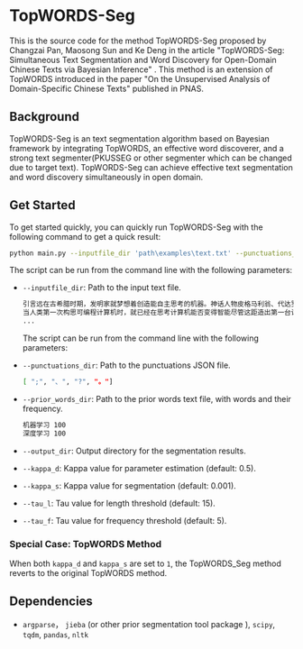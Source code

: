 # TopWORDS-Seg

This is the source code for the method TopWORDS-Seg proposed by Changzai Pan, Maosong Sun and Ke Deng in the article "TopWORDS-Seg: Simultaneous Text Segmentation and Word Discovery for Open-Domain Chinese Texts via Bayesian Inference" . This method is an extension of TopWORDS introduced in the paper "On the Unsupervised Analysis of Domain-Specific Chinese Texts" published in PNAS.

## Background

TopWORDS-Seg is an text segmentation algorithm based on Bayesian framework by integrating TopWORDS, an effective word discoverer, and a strong text segmenter(PKUSSEG or other segmenter which can be changed due to target text). TopWORDS-Seg can achieve effective text segmentation and word discovery simultaneously in open domain.

## Get Started

To get started quickly, you can quickly run TopWORDS-Seg with the following command to get a quick result: 

```bash
python main.py --inputfile_dir 'path\examples\text.txt' --punctuations_dir 'path\examples\punctuation.json' --prior_words_dir 'path\examples\prior_word.txt' --output_dir 'path\examples\output'--kappa_d 0.9 --kappa_s 0.001 --tau_l 15 --tau_f 5
```


The script can be run from the command line with the following parameters:

- `--inputfile_dir`: Path to the input text file.

  ```bash
  引言远在古希腊时期，发明家就梦想着创造能自主思考的机器。神话人物皮格马利翁、代达罗斯和赫淮斯托斯可以被看作传说中的发明家，而加拉蒂亚、塔洛斯和潘多拉则可以被视为人造生命。
  当人类第一次构思可编程计算机时，就已经在思考计算机能否变得智能尽管这距造出第一台计算机还有一百多年。如今，人工智能已经成为一个具有众多实际应用和活跃研究课题的领域，并且正在蓬勃发展。我们期望通过智能软件自动地处理常规劳动、理解语音或图像、帮助医学诊断和支持基础科学研究。
  ...
  ```


  The script can be run from the command line with the following parameters:

- `--punctuations_dir`: Path to the punctuations JSON file.

  ```bash
  [ ";", "、", "?", "。"]
  ```

- `--prior_words_dir`: Path to the prior words text file, with words and their frequency. 

  ```bash
  机器学习 100
  深度学习 100
  ```

- `--output_dir`: Output directory for the segmentation results.

- `--kappa_d`: Kappa value for parameter estimation (default: 0.5).

- `--kappa_s`: Kappa value for segmentation (default: 0.001).

- `--tau_l`: Tau value for length threshold (default: 15).

- `--tau_f`: Tau value for frequency threshold (default: 5).

### Special Case: TopWORDS Method

When both `kappa_d` and `kappa_s` are set to `1`, the TopWORDS_Seg method reverts to  the original TopWORDS method.


## Dependencies

- `argparse`， `jieba` (or other prior segmentation tool package ), `scipy`, `tqdm`, `pandas`, `nltk`
